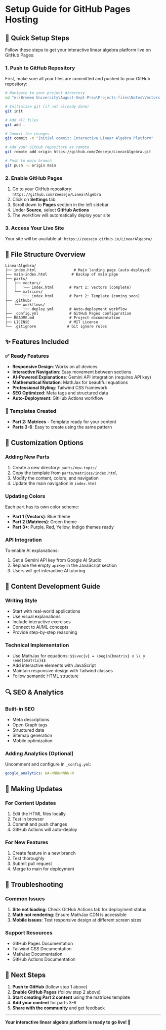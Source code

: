 # Setup Guide for GitHub Pages Hosting

## 🚀 Quick Setup Steps

Follow these steps to get your interactive linear algebra platform live on GitHub Pages:

### 1. Push to GitHub Repository

First, make sure all your files are committed and pushed to your GitHub repository:

```bash
# Navigate to your project directory
cd "e:\Bremen University\August-Sept-Prep\Projects-files\Notes\Vectors-interactive-doc"

# Initialize git (if not already done)
git init

# Add all files
git add .

# Commit the changes
git commit -m "Initial commit: Interactive Linear Algebra Platform"

# Add your GitHub repository as remote
git remote add origin https://github.com/Zeesejo/LinearAlgebra.git

# Push to main branch
git push -u origin main
```

### 2. Enable GitHub Pages

1. Go to your GitHub repository: `https://github.com/Zeesejo/LinearAlgebra`
2. Click on **Settings** tab
3. Scroll down to **Pages** section in the left sidebar
4. Under **Source**, select **GitHub Actions**
5. The workflow will automatically deploy your site

### 3. Access Your Live Site

Your site will be available at: `https://zeesejo.github.io/LinearAlgebra/`

## 📁 File Structure Overview

```
LinearAlgebra/
├── index.html                 # Main landing page (auto-deployed)
├── main-index.html           # Backup of main page
├── parts/
│   ├── vectors/
│   │   └── index.html       # Part 1: Vectors (complete)
│   └── matrices/
│       └── index.html       # Part 2: Template (coming soon)
├── .github/
│   └── workflows/
│       └── deploy.yml       # Auto-deployment workflow
├── _config.yml              # GitHub Pages configuration
├── README.md                # Project documentation
├── LICENSE                  # MIT License
└── .gitignore              # Git ignore rules
```

## ✨ Features Included

### ✅ Ready Features
- **Responsive Design**: Works on all devices
- **Interactive Navigation**: Easy movement between sections
- **AI-Powered Explanations**: Gemini API integration (requires API key)
- **Mathematical Notation**: MathJax for beautiful equations
- **Professional Styling**: Tailwind CSS framework
- **SEO Optimized**: Meta tags and structured data
- **Auto-Deployment**: GitHub Actions workflow

### 🚧 Templates Created
- **Part 2: Matrices** - Template ready for your content
- **Parts 3-6**: Easy to create using the same pattern

## 🔧 Customization Options

### Adding New Parts

1. Create a new directory: `parts/new-topic/`
2. Copy the template from `parts/matrices/index.html`
3. Modify the content, colors, and navigation
4. Update the main navigation in `index.html`

### Updating Colors
Each part has its own color scheme:
- **Part 1 (Vectors)**: Blue theme
- **Part 2 (Matrices)**: Green theme
- **Part 3+**: Purple, Red, Yellow, Indigo themes ready

### API Integration
To enable AI explanations:
1. Get a Gemini API key from Google AI Studio
2. Replace the empty `apiKey` in the JavaScript section
3. Users will get interactive AI tutoring

## 📝 Content Development Guide

### Writing Style
- Start with real-world applications
- Use visual explanations
- Include interactive exercises
- Connect to AI/ML concepts
- Provide step-by-step reasoning

### Technical Implementation
- Use MathJax for equations: `$$\vec{v} = \begin{bmatrix} x \\ y \end{bmatrix}$$`
- Add interactive elements with JavaScript
- Maintain responsive design with Tailwind classes
- Follow semantic HTML structure

## 🔍 SEO & Analytics

### Built-in SEO
- Meta descriptions
- Open Graph tags
- Structured data
- Sitemap generation
- Mobile optimization

### Adding Analytics (Optional)
Uncomment and configure in `_config.yml`:
```yaml
google_analytics: UA-NNNNNNNN-N
```

## 🤝 Making Updates

### For Content Updates
1. Edit the HTML files locally
2. Test in browser
3. Commit and push changes
4. GitHub Actions will auto-deploy

### For New Features
1. Create feature in a new branch
2. Test thoroughly
3. Submit pull request
4. Merge to main for deployment

## 🚨 Troubleshooting

### Common Issues
1. **Site not loading**: Check GitHub Actions tab for deployment status
2. **Math not rendering**: Ensure MathJax CDN is accessible
3. **Mobile issues**: Test responsive design at different screen sizes

### Support Resources
- GitHub Pages Documentation
- Tailwind CSS Documentation
- MathJax Documentation
- GitHub Actions Documentation

## 🎯 Next Steps

1. **Push to GitHub** (follow step 1 above)
2. **Enable GitHub Pages** (follow step 2 above)
3. **Start creating Part 2 content** using the matrices template
4. **Add your content** for parts 3-6
5. **Share with the community** and get feedback

---

**Your interactive linear algebra platform is ready to go live! 🚀**
